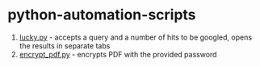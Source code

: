 # python-automation-scripts


1. [lucky.py](https://github.com/a-lukianenko/python-automation-scripts/blob/master/lucky.py) - accepts a query and a number of hits to be googled, opens the results in separate tabs
2. [encrypt_pdf.py](https://github.com/a-lukianenko/python-automation-scripts/blob/master/encrypt_pdf.py) - encrypts PDF with the provided password
